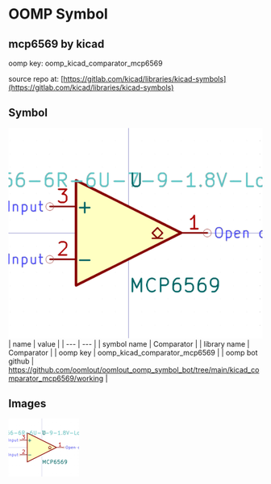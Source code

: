 # OOMP Symbol  
## mcp6569  by kicad  
  
oomp key: oomp_kicad_comparator_mcp6569  
  
source repo at: [https://gitlab.com/kicad/libraries/kicad-symbols](https://gitlab.com/kicad/libraries/kicad-symbols)  
## Symbol  
  
[![working.png](working_600.png)](working.png)  
| name | value | 
| --- | --- | 
| symbol name | Comparator | 
| library name | Comparator | 
| oomp key | oomp_kicad_comparator_mcp6569 | 
| oomp bot github | https://github.com/oomlout/oomlout_oomp_symbol_bot/tree/main/kicad_comparator_mcp6569/working | 
## Images  
  
[![working.png](working_140.png)](working.png)  
